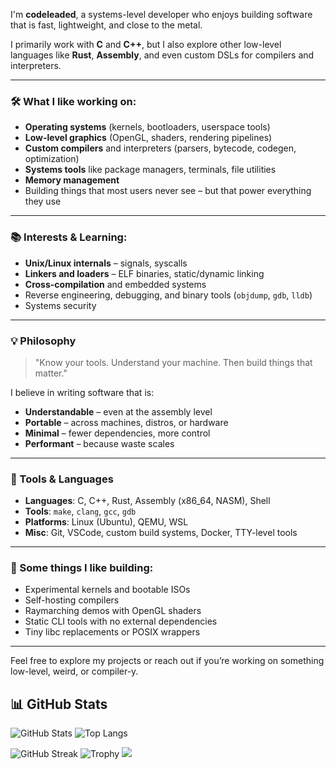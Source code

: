 I'm **codeleaded**,
a systems-level developer who enjoys building software that is fast, lightweight, and close to the metal.

I primarily work with **C** and **C++**, but I also explore other low-level languages like **Rust**, **Assembly**, and even custom DSLs for compilers and interpreters.

---

### 🛠️ What I like working on:

- **Operating systems** (kernels, bootloaders, userspace tools)
- **Low-level graphics** (OpenGL, shaders, rendering pipelines)
- **Custom compilers** and interpreters (parsers, bytecode, codegen, optimization)
- **Systems tools** like package managers, terminals, file utilities
- **Memory management**
- Building things that most users never see – but that power everything they use

---

### 📚 Interests & Learning:

- **Unix/Linux internals** – signals, syscalls
- **Linkers and loaders** – ELF binaries, static/dynamic linking
- **Cross-compilation** and embedded systems
- Reverse engineering, debugging, and binary tools (`objdump`, `gdb`, `lldb`)
- Systems security

---

### 💡 Philosophy

> "Know your tools. Understand your machine. Then build things that matter."

I believe in writing software that is:
- **Understandable** – even at the assembly level
- **Portable** – across machines, distros, or hardware
- **Minimal** – fewer dependencies, more control
- **Performant** – because waste scales

---

### 🧰 Tools & Languages

- **Languages**: C, C++, Rust, Assembly (x86_64, NASM), Shell
- **Tools**: `make`, `clang`, `gcc`, `gdb`
- **Platforms**: Linux (Ubuntu), QEMU, WSL
- **Misc**: Git, VSCode, custom build systems, Docker, TTY-level tools

---

### 🔧 Some things I like building:
- Experimental kernels and bootable ISOs
- Self-hosting compilers
- Raymarching demos with OpenGL shaders
- Static CLI tools with no external dependencies
- Tiny libc replacements or POSIX wrappers

---

Feel free to explore my projects or reach out if you’re working on something low-level, weird, or compiler-y.

## 📊 GitHub Stats

![GitHub Stats](https://github-readme-stats.vercel.app/api?username=codeleaded&show_icons=true&theme=radical&cache_seconds=1800)
![Top Langs](https://github-readme-stats.vercel.app/api/top-langs/?username=codeleaded&layout=compact)

![GitHub Streak](https://github-readme-streak-stats.herokuapp.com/?user=codeleaded&theme=radical)
![Trophy](https://github-profile-trophy.vercel.app/?username=codeleaded)
![](https://komarev.com/ghpvc/?username=codeleaded&color=blue)
